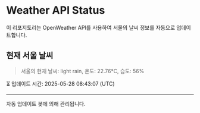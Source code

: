 
# Weather API Status

이 리포지토리는 OpenWeather API를 사용하여 서울의 날씨 정보를 자동으로 업데이트합니다.

## 현재 서울 날씨
> 서울의 현재 날씨: light rain, 온도: 22.76°C, 습도: 56%

⏳ 업데이트 시간: 2025-05-28 08:43:07 (UTC)

---
자동 업데이트 봇에 의해 관리됩니다.
